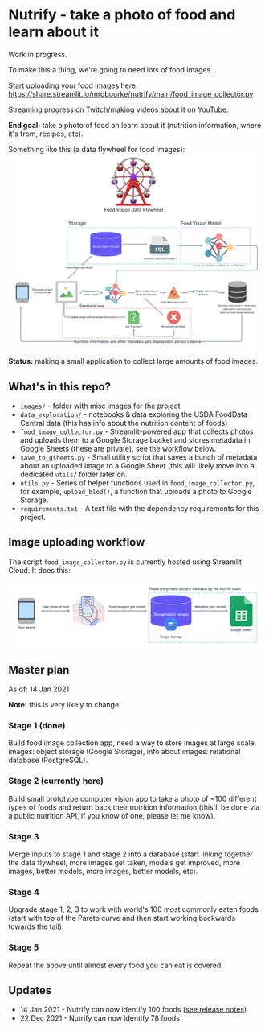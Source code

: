 # Nutrify - take a photo of food and learn about it

Work in progress.

To make this a thing, we're going to need lots of food images...

Start uploading your food images here: https://share.streamlit.io/mrdbourke/nutrify/main/food_image_collector.py

Streaming progress on [Twitch](https://www.twitch.tv/mrdbourke)/making videos about it on YouTube.

**End goal:** take a photo of food an learn about it (nutrition information, where it's from, recipes, etc).

Something like this (a data flywheel for food images):
![](images/food-vision-data-flywheel-v1.png)

**Status:** making a small application to collect large amounts of food images.

## What's in this repo?
* `images/` - folder with misc images for the project
* `data_exploration/` - notebooks & data exploring the USDA FoodData Central data (this has info about the nutrition content of foods)
* `food_image_collector.py` - Streamlit-powered app that collects photos and uploads them to a Google Storage bucket and stores metadata in Google Sheets (these are private), see the workflow below.
* `save_to_gsheets.py` - Small utility script that saves a bunch of metadata about an uploaded image to a Google Sheet (this will likely move into a dedicated `utils/` folder later on.
* `utils.py` - Series of helper functions used in `food_image_collector.py`, for example, `upload_blod()`, a function that uploads a photo to Google Storage.
* `requirements.txt` - A text file with the dependency requirements for this project.

## Image uploading workflow

The script `food_image_collector.py` is currently hosted using Streamlit Cloud. It does this:

![](images/image-uploading-workflow.png)

## Master plan

As of: 14 Jan 2021

**Note:** this is very likely to change.

### Stage 1 (done)

Build food image collection app, need a way to store images at large scale, images: object storage (Google Storage), info about images: relational database (PostgreSQL).

### Stage 2 (currently here)

Build small prototype computer vision app to take a photo of ~100 different types of foods and return back their nutrition information (this'll be done via a public nutrition API, if you know of one, please let me know).

### Stage 3

Merge inputs to stage 1 and stage 2 into a database (start linking together the data flywheel, more images get taken, models get improved, more images, better models, more images, better models, etc).

### Stage 4

Upgrade stage 1, 2, 3 to work with world's 100 most commonly eaten foods (start with top of the Pareto curve and then start working backwards towards the tail).

### Stage 5

Repeat the above until almost every food you can eat is covered.

## Updates
* 14 Jan 2021 - Nutrify can now identify 100 foods ([see release notes](https://github.com/mrdbourke/nutrify/releases/tag/v0.1.2))
* 22 Dec 2021 - Nutrify can now identify 78 foods
